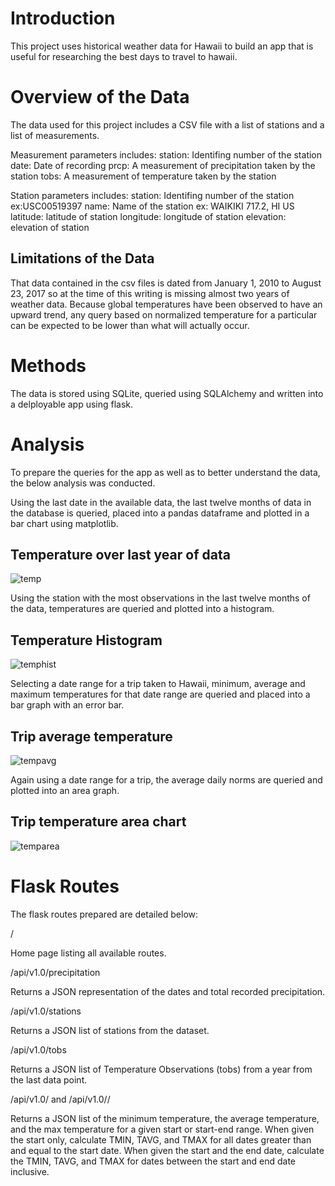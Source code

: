 # Introduction

This project uses historical weather data for Hawaii to build an app that is useful for researching the best days to travel to hawaii.

# Overview of the Data

 The data used for this project includes a CSV file with a list of stations and a list of measurements.
 
 Measurement parameters includes:
 station: Identifing number of the station
 date: Date of recording
 prcp: A measurement of precipitation taken by the station
 tobs: A measurement of temperature taken by the station
 
 Station parameters includes:
 station: Identifing number of the station ex:USC00519397
 name: Name of the station ex: WAIKIKI 717.2, HI US
 latitude: latitude of station
 longitude: longitude of station
 elevation: elevation of station 

## Limitations of the Data

That data contained in the csv files is dated from January 1, 2010 to August 23, 2017 so at the time of this writing is missing almost two years of weather data. Because global temperatures have been observed to have an upward trend, any query based on normalized temperature for a particular can be expected to be lower than what will actually occur.

# Methods

The data is stored using SQLite, queried using SQLAlchemy and written into a delployable app using flask.

# Analysis

To prepare the queries for the app as well as to better understand the data, the below analysis was conducted.

Using the last date in the available data, the last twelve months of data in the database is queried, placed into a pandas dataframe and plotted in a bar chart using matplotlib.

## Temperature over last year of data
![temp](Output/temp.png)

Using the station with the most observations in the last twelve months of the data, temperatures are queried and plotted into a histogram.

## Temperature Histogram
![temphist](Output/temphist.png)

Selecting a date range for a trip taken to Hawaii, minimum, average and maximum temperatures for that date range are queried and placed into a bar graph with an error bar.

## Trip average temperature
![tempavg](Output/tempavg.png)

Again using a date range for a trip, the average daily norms are queried and plotted into an area graph.

## Trip temperature area chart
![temparea](Output/temparea.png)

# Flask Routes

The flask routes prepared are detailed below:

/

Home page listing all available routes.

/api/v1.0/precipitation

Returns a JSON representation of the dates and total recorded precipitation.

/api/v1.0/stations

Returns a JSON list of stations from the dataset.

/api/v1.0/tobs

Returns a JSON list of Temperature Observations (tobs) from a year from the last data point.

/api/v1.0/<start> and /api/v1.0/<start>/<end>

Returns a JSON list of the minimum temperature, the average temperature, and the max temperature for a given start or start-end range.
When given the start only, calculate TMIN, TAVG, and TMAX for all dates greater than and equal to the start date.
When given the start and the end date, calculate the TMIN, TAVG, and TMAX for dates between the start and end date inclusive.

